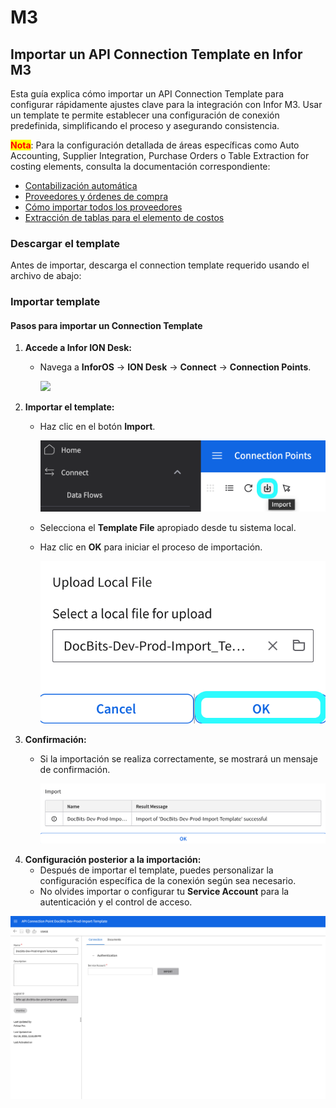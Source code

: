# M3

## Importar un API Connection Template en Infor M3

Esta guía explica cómo importar un API Connection Template para configurar rápidamente ajustes clave para la integración con Infor M3. Usar un template te permite establecer una configuración de conexión predefinida, simplificando el proceso y asegurando consistencia.

<mark style="color:red;">**Nota**</mark>: Para la configuración detallada de áreas específicas como Auto Accounting, Supplier Integration, Purchase Orders o Table Extraction for costing elements, consulta la documentación correspondiente:

* [Contabilización automática](auto-accounting.md)
* [Proveedores y órdenes de compra](suppliers-and-purchase-orders.md)
* [Cómo importar todos los proveedores](how-to-import-all-suppliers.md)
* [Extracción de tablas para el elemento de costos](table-extraction-for-costing-element.md)

### **Descargar el template**

Antes de importar, descarga el connection template requerido usando el archivo de abajo:

### Importar template

#### Pasos para importar un Connection Template

1. **Accede a Infor ION Desk:**
   *   Navega a **InforOS** → **ION Desk** → **Connect** → **Connection Points**.

       ![](https://lh7-us.googleusercontent.com/ySRjNzMXFzwSOYKx9hnlKLPHPuXpmfTvRADBfV6cpT8ajiEUbS4oXpd9InhXG09mHLakhqBTJMH4yQJNG5z9RXmbAjh8YbuGhxnXSeooIH_r3RAGOvJE6Ok67ST_272zFfhB_TTFYg3b-NwFq0CAv2o)
2. **Importar el template:**
   *   Haz clic en el botón **Import**.

       ![](https://raw.githubusercontent.com/Fellow-Consulting-AG/docbits/refs/heads/main/readme/.gitbook/assets/m3_import_2.png)
   * Selecciona el **Template File** apropiado desde tu sistema local.
   *   Haz clic en **OK** para iniciar el proceso de importación.

       ![](https://raw.githubusercontent.com/Fellow-Consulting-AG/docbits/refs/heads/main/readme/.gitbook/assets/m3_import_3.png)
3. **Confirmación:**
   *   Si la importación se realiza correctamente, se mostrará un mensaje de confirmación.

       ![](https://raw.githubusercontent.com/Fellow-Consulting-AG/docbits/refs/heads/main/readme/.gitbook/assets/m3_import_4.png)
4. **Configuración posterior a la importación:**
   * Después de importar el template, puedes personalizar la configuración específica de la conexión según sea necesario.
   * No olvides importar o configurar tu **Service Account** para la autenticación y el control de acceso.

![](https://raw.githubusercontent.com/Fellow-Consulting-AG/docbits/refs/heads/main/readme/.gitbook/assets/m3_import_5.png)

